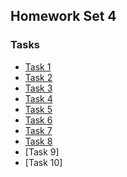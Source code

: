 ## Homework Set 4

### Tasks

* [Task 1](https://lsdroubay.github.io/math5610/softwaremanual/scalematrix)
* [Task 2](https://lsdroubay.github.io/math5610/softwaremanual/MatrixSum)
* [Task 3](https://lsdroubay.github.io/math5610/softwaremanual/OuterProduct)
* [Task 4](https://lsdroubay.github.io/math5610/softwaremanual/DiagSolve)
* [Task 5](https://lsdroubay.github.io/math5610/softwaremanual/BackSubstitution)
* [Task 6](https://lsdroubay.github.io/math5610/softwaremanual/ForwardSubstitution)
* [Task 7](https://lsdroubay.github.io/math5610/softwaremanual/RowReduction)
* [Task 8](https://lsdroubay.github.io/math5610/softwaremanual/GaussElimination)
* [Task 9]
* [Task 10]
